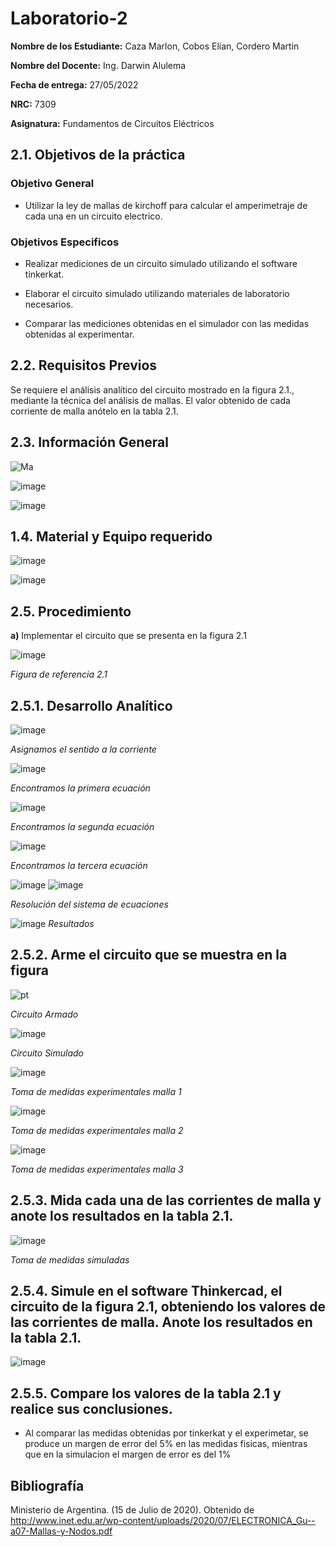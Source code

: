 # Laboratorio-2

**Nombre de los Estudiante:** Caza Marlon, Cobos Elian, Cordero Martin

**Nombre del Docente:** Ing. Darwin Alulema

**Fecha de entrega:** 27/05/2022

**NRC:** 7309

**Asignatura:** Fundamentos de Circuitos Eléctricos

## **2.1. Objetivos de la práctica**

### **Objetivo General**

* Utilizar la ley de mallas de kirchoff para calcular el amperimetraje de cada una en un circuito electrico.

### **Objetivos Especificos** 

* Realizar mediciones de un circuito simulado utilizando el software tinkerkat.

* Elaborar el circuito simulado utilizando materiales de laboratorio necesarios.

* Comparar las mediciones obtenidas en el simulador con las medidas obtenidas al experimentar.

## **2.2. Requisitos Previos**

Se requiere el análisis analítico del circuito mostrado en la figura 2.1., mediante la técnica del análisis de mallas. El valor obtenido de cada corriente de malla anótelo en la tabla 2.1.

## **2.3. Información General**

![Ma](https://user-images.githubusercontent.com/105742149/170634507-33742178-b92e-494a-a186-288f27f0e6cb.jpeg)

![image](https://user-images.githubusercontent.com/105742149/170634485-e9c8e536-d89d-454e-86ea-d7ece5a1cb6d.png)

![image](https://user-images.githubusercontent.com/105742149/170634692-1e4a960a-2b6d-4c00-aead-11dcb11072f0.png)

## **1.4. Material y Equipo requerido**

![image](https://user-images.githubusercontent.com/105742149/170625099-89eca918-d22b-4645-a26c-c1b8060e9573.png)

![image](https://user-images.githubusercontent.com/105742149/170638072-96de6203-84e6-4252-a42e-d8b54a3f2044.png)

## **2.5. Procedimiento**
**a)** Implementar el circuito que se presenta en la figura 2.1

![image](https://user-images.githubusercontent.com/105742149/170624216-cc0cdfb9-5d98-4ff4-93c2-5b743676b59e.png)

*Figura de referencia 2.1*
## **2.5.1. Desarrollo Analítico**

![image](https://user-images.githubusercontent.com/105742149/171084322-a0f46502-9e1e-4027-ab59-88ed96fff53c.png)

*Asignamos el sentido a la corriente*

![image](https://user-images.githubusercontent.com/105742149/171084376-52a52a98-21e3-4f27-bb1d-f30579f8b611.png)

*Encontramos la primera ecuación*

![image](https://user-images.githubusercontent.com/105742149/171084438-11ae77be-08af-416d-a8f6-8020cbc9d7fc.png)

*Encontramos la segunda ecuación*

![image](https://user-images.githubusercontent.com/105742149/171084559-0bda01dc-dcc2-45e5-8a45-6bf17efd3e76.png)

*Encontramos la tercera ecuación*

![image](https://user-images.githubusercontent.com/105742149/171084628-a7d28399-97bb-4df5-a0f8-a7c61cba6d45.png)
![image](https://user-images.githubusercontent.com/105742149/171084642-b33898aa-a74e-4b85-95a3-51ce8270c55b.png)

*Resolución del sistema de ecuaciones*

![image](https://user-images.githubusercontent.com/105742149/171084723-be909467-5c9a-4aaf-9acf-4d58912c7b1a.png)
*Resultados*

## **2.5.2. Arme el circuito que se muestra en la figura**

![pt](https://user-images.githubusercontent.com/105742149/170624533-2277fda5-370b-4136-8837-7860f28fe2be.jpeg)

*Circuito Armado*

![image](https://user-images.githubusercontent.com/105742149/170626623-46c1d457-4637-4c9e-8173-ef29eb51d20e.png)

*Circuito Simulado*

![image](https://user-images.githubusercontent.com/105742149/170634968-82ab3260-c31e-4ce0-880d-d53164edde43.png)

*Toma de medidas experimentales malla 1*

![image](https://user-images.githubusercontent.com/105742149/170635266-5bf0c9f0-0a66-43c6-81db-4a81a19ff9d8.png)

*Toma de medidas experimentales malla 2*

![image](https://user-images.githubusercontent.com/105742149/170635752-6192ac6a-57ac-4cfc-8aaa-4cfdc20e1a9a.png)

*Toma de medidas experimentales malla 3* 

## **2.5.3. Mida cada una de las corrientes de malla y anote los resultados en la tabla 2.1.**

![image](https://user-images.githubusercontent.com/105742149/170627937-ac9fca7f-6688-4795-8168-76af622dc90e.png)

*Toma de medidas simuladas*

## **2.5.4. Simule en el software Thinkercad, el circuito de la figura 2.1, obteniendo los valores de las corrientes de malla. Anote los resultados en la tabla 2.1.**

![image](https://user-images.githubusercontent.com/105742149/171083243-13fe6445-4e2a-4c2d-8906-15d15e489d58.png)

## **2.5.5. Compare los valores de la tabla 2.1 y realice sus conclusiones.**

* Al comparar las medidas obtenidas por tinkerkat y el experimetar, se produce un margen de error del 5% en las medidas fisicas, mientras que en la simulacion el margen de error es del 1%

## **Bibliografía**
Ministerio de Argentina. (15 de Julio de 2020). Obtenido de http://www.inet.edu.ar/wp-content/uploads/2020/07/ELECTRONICA_Gu--a07-Mallas-y-Nodos.pdf


